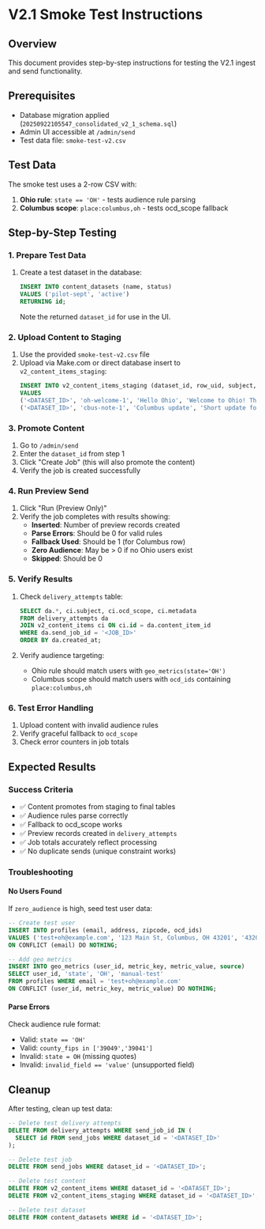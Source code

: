 # V2.1 Smoke Test Instructions

## Overview
This document provides step-by-step instructions for testing the V2.1 ingest and send functionality.

## Prerequisites
- Database migration applied (`20250922105547_consolidated_v2_1_schema.sql`)
- Admin UI accessible at `/admin/send`
- Test data file: `smoke-test-v2.csv`

## Test Data
The smoke test uses a 2-row CSV with:
1. **Ohio rule**: `state == 'OH'` - tests audience rule parsing
2. **Columbus scope**: `place:columbus,oh` - tests ocd_scope fallback

## Step-by-Step Testing

### 1. Prepare Test Data
1. Create a test dataset in the database:
   ```sql
   INSERT INTO content_datasets (name, status) 
   VALUES ('pilot-sept', 'active') 
   RETURNING id;
   ```
   Note the returned `dataset_id` for use in the UI.

### 2. Upload Content to Staging
1. Use the provided `smoke-test-v2.csv` file
2. Upload via Make.com or direct database insert to `v2_content_items_staging`:
   ```sql
   INSERT INTO v2_content_items_staging (dataset_id, row_uid, subject, body_md, ocd_scope, metadata)
   VALUES 
   ('<DATASET_ID>', 'oh-welcome-1', 'Hello Ohio', 'Welcome to Ohio! This is a test message for Ohio residents. [[ZIP_STATS]]', '', '{"audience_rule": "state == ''OH''"}'),
   ('<DATASET_ID>', 'cbus-note-1', 'Columbus update', 'Short update for Columbus residents. Local news here.', 'place:columbus,oh', '{}');
   ```

### 3. Promote Content
1. Go to `/admin/send`
2. Enter the `dataset_id` from step 1
3. Click "Create Job" (this will also promote the content)
4. Verify the job is created successfully

### 4. Run Preview Send
1. Click "Run (Preview Only)"
2. Verify the job completes with results showing:
   - **Inserted**: Number of preview records created
   - **Parse Errors**: Should be 0 for valid rules
   - **Fallback Used**: Should be 1 (for Columbus row)
   - **Zero Audience**: May be > 0 if no Ohio users exist
   - **Skipped**: Should be 0

### 5. Verify Results
1. Check `delivery_attempts` table:
   ```sql
   SELECT da.*, ci.subject, ci.ocd_scope, ci.metadata
   FROM delivery_attempts da
   JOIN v2_content_items ci ON ci.id = da.content_item_id
   WHERE da.send_job_id = '<JOB_ID>'
   ORDER BY da.created_at;
   ```

2. Verify audience targeting:
   - Ohio rule should match users with `geo_metrics(state='OH')`
   - Columbus scope should match users with `ocd_ids` containing `place:columbus,oh`

### 6. Test Error Handling
1. Upload content with invalid audience rules
2. Verify graceful fallback to `ocd_scope`
3. Check error counters in job totals

## Expected Results

### Success Criteria
- ✅ Content promotes from staging to final tables
- ✅ Audience rules parse correctly
- ✅ Fallback to ocd_scope works
- ✅ Preview records created in `delivery_attempts`
- ✅ Job totals accurately reflect processing
- ✅ No duplicate sends (unique constraint works)

### Troubleshooting

#### No Users Found
If `zero_audience` is high, seed test user data:
```sql
-- Create test user
INSERT INTO profiles (email, address, zipcode, ocd_ids)
VALUES ('test+oh@example.com', '123 Main St, Columbus, OH 43201', '43201', '{"ocd-division/country:us/state:oh/place:columbus"}')
ON CONFLICT (email) DO NOTHING;

-- Add geo metrics
INSERT INTO geo_metrics (user_id, metric_key, metric_value, source)
SELECT user_id, 'state', 'OH', 'manual-test'
FROM profiles WHERE email = 'test+oh@example.com'
ON CONFLICT (user_id, metric_key, metric_value) DO NOTHING;
```

#### Parse Errors
Check audience rule format:
- Valid: `state == 'OH'`
- Valid: `county_fips in ['39049','39041']`
- Invalid: `state = OH` (missing quotes)
- Invalid: `invalid_field == 'value'` (unsupported field)

## Cleanup
After testing, clean up test data:
```sql
-- Delete test delivery attempts
DELETE FROM delivery_attempts WHERE send_job_id IN (
  SELECT id FROM send_jobs WHERE dataset_id = '<DATASET_ID>'
);

-- Delete test job
DELETE FROM send_jobs WHERE dataset_id = '<DATASET_ID>';

-- Delete test content
DELETE FROM v2_content_items WHERE dataset_id = '<DATASET_ID>';
DELETE FROM v2_content_items_staging WHERE dataset_id = '<DATASET_ID>';

-- Delete test dataset
DELETE FROM content_datasets WHERE id = '<DATASET_ID>';
```

